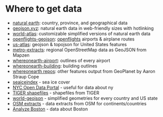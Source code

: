 # Where to get data



- [natural earth](http://www.naturalearthdata.com/): country, province, and geographical data
- [geojson.xyz](http://geojson.xyz/): natural earth data in web-friendly sizes with hotlinking
- [world-atlas](https://github.com/topojson/world-atlas): customizable simplified versions of natural earth data
- [openflights-geojson](https://github.com/tmcw/openflights-geojson): [openflights](http://openflights.org/) airports & airplane routes
- [us-atlas](https://github.com/topojson/us-atlas): geojson & topojson for United States features
- [metro-extracts](https://mapzen.com/data/metro-extracts/): regional OpenStreetMap data as GeoJSON from Mapzen
- [whereonearth-airport](https://github.com/straup/whereonearth-airport): outlines of every airport
- [whereonearth-building](https://github.com/straup/whereonearth-building/): building outlines
- [whereonearth repos](https://github.com/search?q=user%3Astraup+whereonearth): other features output from GeoPlanet by Aaron Straup Cope
- [seaiceindex](https://nsidc.org/data/g02135#) - sea ice cover 
- [NYC Open Data Portal](https://opendata.cityofnewyork.us/) - useful for data about ny
- [TIGER shapefiles](https://www.census.gov/geo/maps-data/data/tiger-line.html) - shapefiles from TIGER
- [world-geojson](https://github.com/johan/world.geo.json/tree/master/countries) - simplified geometries for every country and US state
- [OSM extracts](http://download.geofabrik.de/) - data extracts from OSM for continents/countries
- [Analyze Boston](https://data.boston.gov/) - data about Boston 

### 